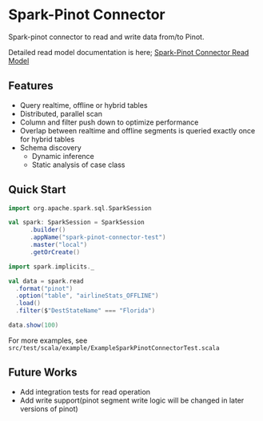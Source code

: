 # Spark-Pinot Connector

Spark-pinot connector to read and write data from/to Pinot.

Detailed read model documentation is here; [Spark-Pinot Connector Read Model](documentation/read_model.md)


## Features
- Query realtime, offline or hybrid tables
- Distributed, parallel scan
- Column and filter push down to optimize performance
- Overlap between realtime and offline segments is queried exactly once for hybrid tables
- Schema discovery 
  - Dynamic inference
  - Static analysis of case class

## Quick Start
```scala
import org.apache.spark.sql.SparkSession

val spark: SparkSession = SparkSession
      .builder()
      .appName("spark-pinot-connector-test")
      .master("local")
      .getOrCreate()

import spark.implicits._

val data = spark.read
  .format("pinot")
  .option("table", "airlineStats_OFFLINE")
  .load()
  .filter($"DestStateName" === "Florida")

data.show(100)
```

For more examples, see `src/test/scala/example/ExampleSparkPinotConnectorTest.scala` 

## Future Works
- Add integration tests for read operation
- Add write support(pinot segment write logic will be changed in later versions of pinot)
